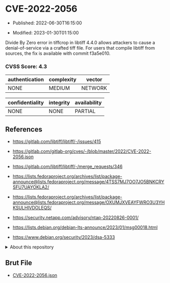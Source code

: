 # CVE-2022-2056

- Published: 2022-06-30T16:15:00

- Modified: 2023-01-30T01:15:00

Divide By Zero error in tiffcrop in libtiff 4.4.0 allows attackers to cause a denial-of-service via a crafted tiff file. For users that compile libtiff from sources, the fix is available with commit f3a5e010.

### CVSS Score: **4.3**

| authentication | complexity | vector |
| --- | --- | --- |
| NONE | MEDIUM | NETWORK |

| confidentiality | integrity | availability |
| --- | --- | --- |
| NONE | NONE | PARTIAL |

## References

* https://gitlab.com/libtiff/libtiff/-/issues/415

* https://gitlab.com/gitlab-org/cves/-/blob/master/2022/CVE-2022-2056.json

* https://gitlab.com/libtiff/libtiff/-/merge_requests/346

* https://lists.fedoraproject.org/archives/list/package-announce@lists.fedoraproject.org/message/4TSS7MJ7OO7JO5BNKCRYSFU7UAYOKLA2/

* https://lists.fedoraproject.org/archives/list/package-announce@lists.fedoraproject.org/message/OXUMJXVEAYFWRO3U3YHKSULHIVDOLEQS/

* https://security.netapp.com/advisory/ntap-20220826-0001/

* https://lists.debian.org/debian-lts-announce/2023/01/msg00018.html

* https://www.debian.org/security/2023/dsa-5333

<details>
<summary>About this repository</summary> 

  This repository is part of the project [Live Hack CVE](https://github.com/Live-Hack-CVE). Main website can be found [www.live-hack.org](https://www.live-hack.org) 
  
  Made by [Sn0wAlice](https://github.com/Sn0wAlice) for the people that care about security and need to have a feed of the latest CVEs. Hope you enjoy it, don't forget to star the repo and follow me on [Twitter](https://twitter.com/Sn0wAlice) and [Github](https://github.com/Sn0wAlice). And that is my [personnal website](https://www.alice-snow.me/)

  - [Home Page](https://github.com/Live-Hack-CVE)
  - [Framework](https://github.com/Live-Hack-CVE/cve-framework)
  - [CVE database](https://github.com/Live-Hack-CVE/full_database)
  - [Changelog](https://github.com/Live-Hack-CVE/Changelog)
</details>

## Brut File

* [CVE-2022-2056.json](https://raw.githubusercontent.com/Live-Hack-CVE/full_database/main/cves/2022/CVE-2022-2056.json)

